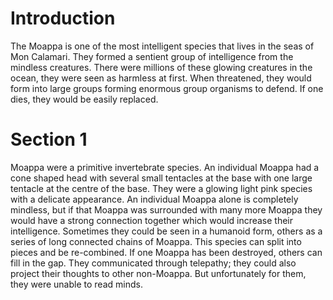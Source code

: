 # Introduction
The Moappa is one of the most intelligent species that lives in the seas of Mon Calamari.
They formed a sentient group of intelligence from the mindless creatures.
There were millions of these glowing creatures in the ocean, they were seen as harmless at first.
When threatened, they would form into large groups forming enormous group organisms to defend.
If one dies, they would be easily replaced.

# Section 1
Moappa were a primitive invertebrate species.
An individual Moappa had a cone shaped head with several small tentacles at the base with one large tentacle at the centre of the base.
They were a glowing light pink species with a delicate appearance.
An individual Moappa alone is completely mindless, but if that Moappa was surrounded with many more Moappa they would have a strong connection together which would increase their intelligence.
Sometimes they could be seen in a humanoid form, others as a series of long connected chains of Moappa.
This species can split into pieces and be re-combined.
If one Moappa has been destroyed, others can fill in the gap.
They communicated through telepathy; they could also project their thoughts to other non-Moappa.
But unfortunately for them, they were unable to read minds.